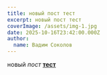 ```yaml
---
title: новый пост тест
excerpt: новый пост тест
coverImage: /assets/img-1.jpg
date: 2025-10-16T23:42:00.000Z
author:
  name: Вадим Соколов
---
```

новый _пост_ [**тест**](https://ya.ru/)